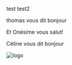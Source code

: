 test
test2


thomas vous dit bonjour

Et Onésime vous salut!

Céline vous dit bonjour

![logo](https://encrypted-tbn0.gstatic.com/images?q=tbn:ANd9GcSi1YE5XsIl-QUQjD0Numb2Okyc7NeOrxVAtYWh5Xtn&s)
